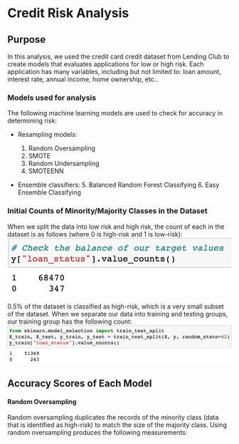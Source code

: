 # Credit Risk Analysis

## Purpose
In this analysis, we used the credit card credit dataset from Lending Club to create models that evaluates applications for low or high risk. Each application has many variables, including but not limited to: loan amount, interest rate, annual income, home ownership, etc..

### Models used for analysis
The following machine learning models are used to check for accuracy in determining risk:

- Resampling models:
  
  1. Random Oversampling
  2. SMOTE
  3. Random Undersampling
  4. SMOTEENN
- Ensemble classifiers:
  5. Balanced Random Forest Classifying
  6. Easy Ensemble Classifying

### Initial Counts of Minority/Majority Classes in the Dataset
When we split the data into low risk and high risk, the count of each in the dataset is as follows (where 0 is high-risk and 1 is low-risk):
![HighvLow](Resources/HighvLow.png)

0.5% of the dataset is classified as high-risk, which is a very small subset of the dataset. When we separate our data into training and testing groups, our training group has the following count:
![HighvLowTraining](Resources/HighvLowTraining.png)

## Accuracy Scores of Each Model
#### Random Oversampling
Random oversampling duplicates the records of the minority class (data that is identified as high-risk) to match the size of the majority class. Using random oversampling produces the following measurements:
